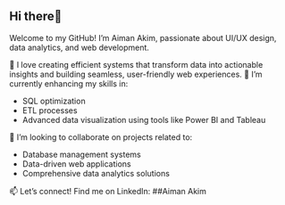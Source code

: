 ## Hi there👋
Welcome to my GitHub! I’m Aiman Akim, passionate about UI/UX design, data analytics, and web development.

👀 I love creating efficient systems that transform data into actionable insights and building seamless, user-friendly web experiences.
🌱 I’m currently enhancing my skills in:
- SQL optimization
- ETL processes
- Advanced data visualization using tools like Power BI and Tableau

📍 I’m looking to collaborate on projects related to:
- Database management systems
- Data-driven web applications
- Comprehensive data analytics solutions
  
📫 Let’s connect! Find me on LinkedIn: ##Aiman Akim


